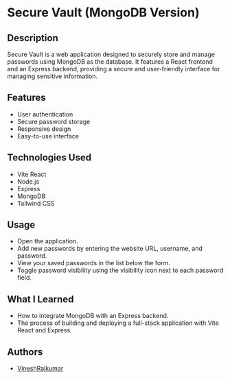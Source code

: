 # Secure Vault (MongoDB Version)

## Description

Secure Vault is a web application designed to securely store and manage passwords using MongoDB as the database. It features a React frontend and an Express backend, providing a secure and user-friendly interface for managing sensitive information.

## Features

- User authentication
- Secure password storage
- Responsive design
- Easy-to-use interface

## Technologies Used

- Vite React
- Node.js
- Express
- MongoDB
- Tailwind CSS

## Usage

 - Open the application.
 - Add new passwords by entering the website URL, username, and password.
 - View your saved passwords in the list below the form.
 - Toggle password visibility using the visibility icon next to each password field.

## What I Learned

- How to integrate MongoDB with an Express backend.
- The process of building and deploying a full-stack application with Vite React and Express.


## Authors

- [VineshRajkumar](https://github.com/VineshRajkumar)
